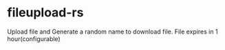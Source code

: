 # fileupload-rs
Upload file and Generate a random name to download file. File expires in 1 hour(configurable)
